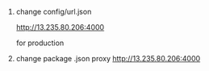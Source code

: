 1. change config/url.json

   http://13.235.80.206:4000

   for production

2) change package .json proxy
   http://13.235.80.206:4000

